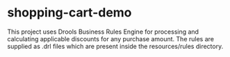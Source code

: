 # shopping-cart-demo

This project uses Drools Business Rules Engine for processing and calculating applicable discounts for any purchase amount.
The rules are supplied as .drl files which are present inside the resources/rules directory.
